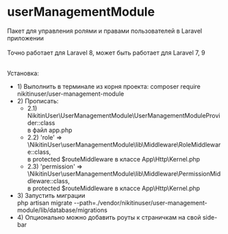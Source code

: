 # userManagementModule
Пакет для управления ролями и правами пользователей в Laravel приложении <br><br>
Точно работает для Laravel 8, может быть работает для Laravel 7, 9 <br><br>

Установка:<br>

<ul>
<li>1) Выполнить в терминале из корня проекта: composer require nikitinuser/user-management-module</li>

<li> 2) Прописать:
    <ul>
        <li>
            2.1) NikitinUser\UserManagementModule\UserManagementModuleProvider::class<br>
            в файл app.php
        </li>
        <li>
            2.2) 'role' => \NikitinUser\userManagementModule\lib\Middleware\RoleMiddleware::class,<br>
            в protected $routeMiddleware в классе App\Http\Kernel.php
        </li>
        <li>
            2.3) 'permission' => \NikitinUser\userManagementModule\lib\Middleware\PermissionMiddleware::class,<br>
            в protected $routeMiddleware в классе App\Http\Kernel.php
        </li>
    </ul>
</li>

<li>
    3) Запустить миграции<br>
    php artisan migrate --path=./vendor/nikitinuser/user-management-module/lib/database/migrations
</li>

<li>
    4) Опционально можно добавить роуты к страничкам на свой side-bar
</li>
</ul>